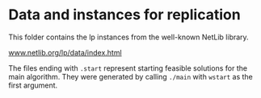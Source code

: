 # Data and instances for replication

This folder contains the lp instances from the well-known NetLib library.

www.netlib.org/lp/data/index.html

The files ending with `.start` represent starting feasible solutions for the 
main algorithm. They were generated by calling `./main` with `wstart` as 
the first argument.


